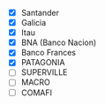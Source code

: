 * [x] Santander
* [x] Galicia
* [x] Itau
* [x] BNA (Banco Nacion)
* [x] Banco Frances
* [x] PATAGONIA
* [ ] SUPERVILLE
* [ ] MACRO
* [ ] COMAFI
